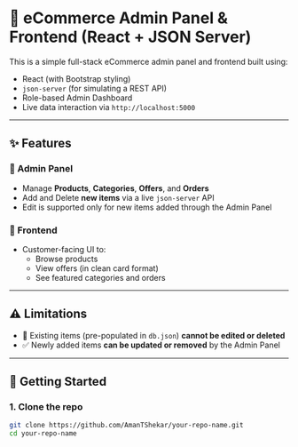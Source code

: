 # 🛒 eCommerce Admin Panel & Frontend (React + JSON Server)

This is a simple full-stack eCommerce admin panel and frontend built using:

- React (with Bootstrap styling)
- `json-server` (for simulating a REST API)
- Role-based Admin Dashboard
- Live data interaction via `http://localhost:5000`

---

## ✨ Features

### 🔹 Admin Panel
- Manage **Products**, **Categories**, **Offers**, and **Orders**
- Add and Delete **new items** via a live `json-server` API
- Edit is supported only for new items added through the Admin Panel

### 🔹 Frontend
- Customer-facing UI to:
  - Browse products
  - View offers (in clean card format)
  - See featured categories and orders

---

## ⚠️ Limitations

- 🚫 Existing items (pre-populated in `db.json`) **cannot be edited or deleted**
- ✅ Newly added items **can be updated or removed** by the Admin Panel

---
## 🚀 Getting Started

### 1. Clone the repo

```bash
git clone https://github.com/AmanTShekar/your-repo-name.git
cd your-repo-name
